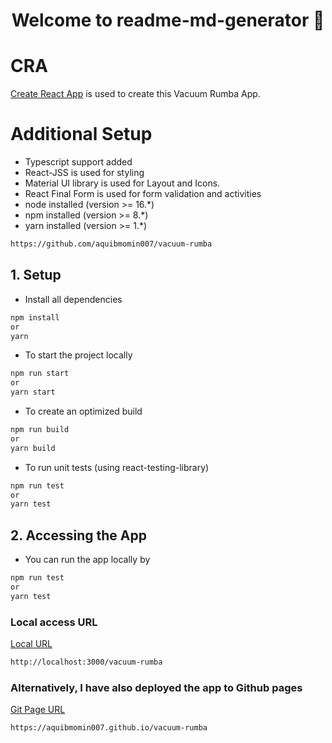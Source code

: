 
<h1 align="center">Welcome to readme-md-generator 👋</h1>

# CRA
[Create React App](https://github.com/facebook/create-react-app) is used to create this Vacuum Rumba App.

# Additional Setup
* Typescript support added
* React-JSS is used for styling
* Material UI library is used for Layout and Icons.
* React Final Form is used for form validation and activities
* node installed (version >= 16.*)
* npm installed (version >= 8.*)
* yarn installed (version >= 1.*)


```bash
https://github.com/aquibmomin007/vacuum-rumba
```

## 1. Setup
- Install all dependencies
```bash
npm install
or 
yarn
```
- To start the project locally
```bash
npm run start
or 
yarn start
```
- To create an optimized build
```bash
npm run build
or 
yarn build
```
- To run unit tests (using react-testing-library)
```bash
npm run test
or 
yarn test
```

## 2. Accessing the App
- You can run the app locally by
```bash
npm run test
or 
yarn test
```
### Local access URL
[Local URL](http://localhost:3000/vacuum-rumba) 
```bash
http://localhost:3000/vacuum-rumba
```

### Alternatively, I have also deployed the app to Github pages
[Git Page URL](https://aquibmomin007.github.io/vacuum-rumba) 
```bash
https://aquibmomin007.github.io/vacuum-rumba
```